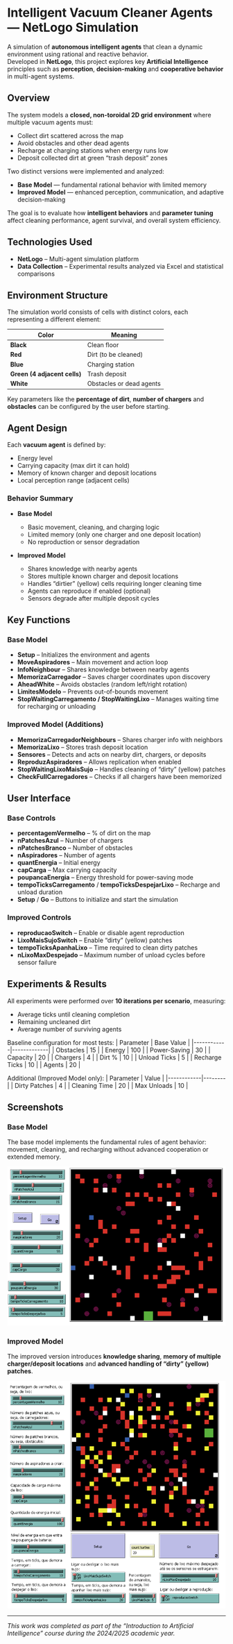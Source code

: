 # Intelligent Vacuum Cleaner Agents — NetLogo Simulation

A simulation of **autonomous intelligent agents** that clean a dynamic environment using rational and reactive behavior.  
Developed in **NetLogo**, this project explores key **Artificial Intelligence** principles such as **perception**, **decision-making** and **cooperative behavior** in multi-agent systems.

## Overview

The system models a **closed, non-toroidal 2D grid environment** where multiple vacuum agents must:
- Collect dirt scattered across the map  
- Avoid obstacles and other dead agents  
- Recharge at charging stations when energy runs low  
- Deposit collected dirt at green “trash deposit” zones  

Two distinct versions were implemented and analyzed:
- **Base Model** — fundamental rational behavior with limited memory  
- **Improved Model** — enhanced perception, communication, and adaptive decision-making  

The goal is to evaluate how **intelligent behaviors** and **parameter tuning** affect cleaning performance, agent survival, and overall system efficiency.


## Technologies Used

- **NetLogo** – Multi-agent simulation platform  
- **Data Collection** – Experimental results analyzed via Excel and statistical comparisons  

## Environment Structure

The simulation world consists of cells with distinct colors, each representing a different element:

| Color | Meaning |
|--------|----------|
| **Black** | Clean floor |
| **Red** | Dirt (to be cleaned) |
| **Blue** | Charging station |
| **Green (4 adjacent cells)** | Trash deposit |
| **White** | Obstacles or dead agents |

Key parameters like the **percentage of dirt**, **number of chargers** and **obstacles** can be configured by the user before starting.

## Agent Design

Each **vacuum agent** is defined by:
- Energy level  
- Carrying capacity (max dirt it can hold)  
- Memory of known charger and deposit locations  
- Local perception range (adjacent cells)  

### Behavior Summary
- **Base Model**
  - Basic movement, cleaning, and charging logic  
  - Limited memory (only one charger and one deposit location)  
  - No reproduction or sensor degradation  

- **Improved Model**
  - Shares knowledge with nearby agents  
  - Stores multiple known charger and deposit locations  
  - Handles “dirtier” (yellow) cells requiring longer cleaning time  
  - Agents can reproduce if enabled (optional)  
  - Sensors degrade after multiple deposit cycles  

## Key Functions

### Base Model
- **Setup** – Initializes the environment and agents  
- **MoveAspiradores** – Main movement and action loop  
- **InfoNeighbour** – Shares knowledge between nearby agents  
- **MemorizaCarregador** – Saves charger coordinates upon discovery  
- **AheadWhite** – Avoids obstacles (random left/right rotation)  
- **LimitesModelo** – Prevents out-of-bounds movement  
- **StopWaitingCarregamento / StopWaitingLixo** – Manages waiting time for recharging or unloading  

### Improved Model (Additions)
- **MemorizaCarregadorNeighbours** – Shares charger info with neighbors  
- **MemorizaLixo** – Stores trash deposit location  
- **Sensores** – Detects and acts on nearby dirt, chargers, or deposits  
- **ReproduzAspiradores** – Allows replication when enabled  
- **StopWaitingLixoMaisSujo** – Handles cleaning of “dirty” (yellow) patches  
- **CheckFullCarregadores** – Checks if all chargers have been memorized  

## User Interface

### Base Controls
- **percentagemVermelho** – % of dirt on the map  
- **nPatchesAzul** – Number of chargers  
- **nPatchesBranco** – Number of obstacles  
- **nAspiradores** – Number of agents  
- **quantEnergia** – Initial energy  
- **capCarga** – Max carrying capacity  
- **poupancaEnergia** – Energy threshold for power-saving mode  
- **tempoTicksCarregamento** / **tempoTicksDespejarLixo** – Recharge and unload duration  
- **Setup** / **Go** – Buttons to initialize and start the simulation  

### Improved Controls
- **reproducaoSwitch** – Enable or disable agent reproduction  
- **LixoMaisSujoSwitch** – Enable “dirty” (yellow) patches  
- **tempoTicksApanhaLixo** – Time required to clean dirty patches  
- **nLixoMaxDespejado** – Maximum number of unload cycles before sensor failure  

## Experiments & Results

All experiments were performed over **10 iterations per scenario**, measuring:
- Average ticks until cleaning completion  
- Remaining uncleaned dirt  
- Average number of surviving agents  

Baseline configuration for most tests:
| Parameter | Base Value |
|------------|-------------|
| Obstacles | 15 |
| Energy | 100 |
| Power-Saving | 30 |
| Capacity | 20 |
| Chargers | 4 |
| Dirt % | 10 |
| Unload Ticks | 5 |
| Recharge Ticks | 10 |
| Agents | 20 |

Additional (Improved Model only):
| Parameter | Value |
|------------|--------|
| Dirty Patches | 4 |
| Cleaning Time | 20 |
| Max Unloads | 10 |

## Screenshots

### Base Model
The base model implements the fundamental rules of agent behavior: movement, cleaning, and recharging without advanced cooperation or extended memory.

![Base Model Screenshot](images/base_model.png)

### Improved Model
The improved version introduces **knowledge sharing**, **memory of multiple charger/deposit locations** and **advanced handling of “dirty” (yellow) patches**.

![Improved Model Screenshot](images/improved_model.png)

---

*This work was completed as part of the “Introduction to Artificial Intelligence” course during the 2024/2025 academic year.*


